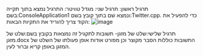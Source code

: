 תרגיל ראשון:
תרגיל שני: מגדל טוויטר: התרגיל נמצא בתוך תקייה בשם:ConsoleApplication1
ונמצא שם בתוך קובץ בשם:Twitter.cpp.
כדי להפעיל את הקוד צריך להוריד את התקיות הבאות:
![image](https://github.com/moria78b/ADASIM_MORIA/assets/164333892/2d54fe88-f9c2-448f-a6b3-6756aee76ab8)


תרגיל שלישי:שלט של מזגן- תשובות לתקגיל זה נמצאות בקובץ בשם:שלט של מזגן.docx
התשובות כוללות הסבר מקוצר וכן מפורט אודות אופן פעולתו של השלט של המזגן באופן קריא וברור לעין.
